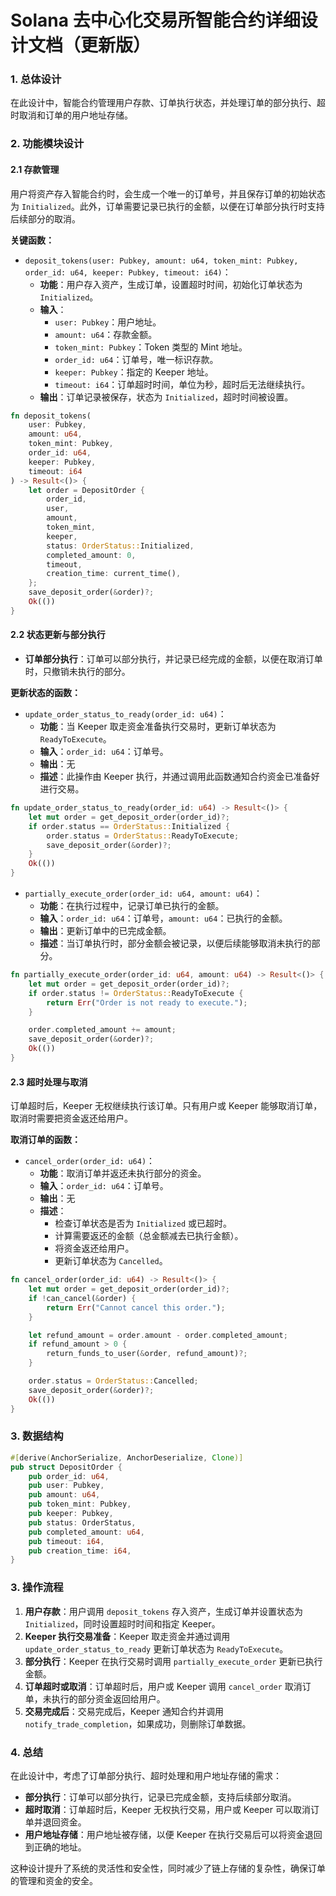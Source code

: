 # **Solana 去中心化交易所智能合约详细设计文档（更新版）**

### **1. 总体设计**

在此设计中，智能合约管理用户存款、订单执行状态，并处理订单的部分执行、超时取消和订单的用户地址存储。

### **2. 功能模块设计**

#### **2.1 存款管理**

用户将资产存入智能合约时，会生成一个唯一的订单号，并且保存订单的初始状态为 `Initialized`。此外，订单需要记录已执行的金额，以便在订单部分执行时支持后续部分的取消。

**关键函数：**

- `deposit_tokens(user: Pubkey, amount: u64, token_mint: Pubkey, order_id: u64, keeper: Pubkey, timeout: i64)`：
  - **功能**：用户存入资产，生成订单，设置超时时间，初始化订单状态为 `Initialized`。
  - **输入**：
    - `user: Pubkey`：用户地址。
    - `amount: u64`：存款金额。
    - `token_mint: Pubkey`：Token 类型的 Mint 地址。
    - `order_id: u64`：订单号，唯一标识存款。
    - `keeper: Pubkey`：指定的 Keeper 地址。
    - `timeout: i64`：订单超时时间，单位为秒，超时后无法继续执行。
  - **输出**：订单记录被保存，状态为 `Initialized`，超时时间被设置。

```rust
fn deposit_tokens(
    user: Pubkey,
    amount: u64,
    token_mint: Pubkey,
    order_id: u64,
    keeper: Pubkey,
    timeout: i64
) -> Result<()> {
    let order = DepositOrder {
        order_id,
        user,
        amount,
        token_mint,
        keeper,
        status: OrderStatus::Initialized,
        completed_amount: 0,
        timeout,
        creation_time: current_time(),
    };
    save_deposit_order(&order)?;
    Ok(())
}
```

#### **2.2 状态更新与部分执行**

- **订单部分执行**：订单可以部分执行，并记录已经完成的金额，以便在取消订单时，只撤销未执行的部分。

**更新状态的函数：**

- `update_order_status_to_ready(order_id: u64)`：
  - **功能**：当 Keeper 取走资金准备执行交易时，更新订单状态为 `ReadyToExecute`。
  - **输入**：`order_id: u64`：订单号。
  - **输出**：无
  - **描述**：此操作由 Keeper 执行，并通过调用此函数通知合约资金已准备好进行交易。

```rust
fn update_order_status_to_ready(order_id: u64) -> Result<()> {
    let mut order = get_deposit_order(order_id)?;
    if order.status == OrderStatus::Initialized {
        order.status = OrderStatus::ReadyToExecute;
        save_deposit_order(&order)?;
    }
    Ok(())
}
```

- `partially_execute_order(order_id: u64, amount: u64)`：
  - **功能**：在执行过程中，记录订单已执行的金额。
  - **输入**：`order_id: u64`：订单号，`amount: u64`：已执行的金额。
  - **输出**：更新订单中的已完成金额。
  - **描述**：当订单执行时，部分金额会被记录，以便后续能够取消未执行的部分。

```rust
fn partially_execute_order(order_id: u64, amount: u64) -> Result<()> {
    let mut order = get_deposit_order(order_id)?;
    if order.status != OrderStatus::ReadyToExecute {
        return Err("Order is not ready to execute.");
    }

    order.completed_amount += amount;
    save_deposit_order(&order)?;
    Ok(())
}
```

#### **2.3 超时处理与取消**

订单超时后，Keeper 无权继续执行该订单。只有用户或 Keeper 能够取消订单，取消时需要把资金返还给用户。

**取消订单的函数：**

- `cancel_order(order_id: u64)`：
  - **功能**：取消订单并返还未执行部分的资金。
  - **输入**：`order_id: u64`：订单号。
  - **输出**：无
  - **描述**：
    - 检查订单状态是否为 `Initialized` 或已超时。
    - 计算需要返还的金额（总金额减去已执行金额）。
    - 将资金返还给用户。
    - 更新订单状态为 `Cancelled`。

```rust
fn cancel_order(order_id: u64) -> Result<()> {
    let mut order = get_deposit_order(order_id)?;
    if !can_cancel(&order) {
        return Err("Cannot cancel this order.");
    }

    let refund_amount = order.amount - order.completed_amount;
    if refund_amount > 0 {
        return_funds_to_user(&order, refund_amount)?;
    }

    order.status = OrderStatus::Cancelled;
    save_deposit_order(&order)?;
    Ok(())
}
```

### **3. 数据结构**

```rust
#[derive(AnchorSerialize, AnchorDeserialize, Clone)]
pub struct DepositOrder {
    pub order_id: u64,
    pub user: Pubkey,
    pub amount: u64,
    pub token_mint: Pubkey,
    pub keeper: Pubkey,
    pub status: OrderStatus,
    pub completed_amount: u64,
    pub timeout: i64,
    pub creation_time: i64,
}
```

### **3. 操作流程**

1. **用户存款**：用户调用 `deposit_tokens` 存入资产，生成订单并设置状态为 `Initialized`，同时设置超时时间和指定 Keeper。
2. **Keeper 执行交易准备**：Keeper 取走资金并通过调用 `update_order_status_to_ready` 更新订单状态为 `ReadyToExecute`。
3. **部分执行**：Keeper 在执行交易时调用 `partially_execute_order` 更新已执行金额。
4. **订单超时或取消**：订单超时后，用户或 Keeper 调用 `cancel_order` 取消订单，未执行的部分资金返回给用户。
5. **交易完成后**：交易完成后，Keeper 通知合约并调用 `notify_trade_completion`，如果成功，则删除订单数据。

### **4. 总结**

在此设计中，考虑了订单部分执行、超时处理和用户地址存储的需求：

- **部分执行**：订单可以部分执行，记录已完成金额，支持后续部分取消。
- **超时取消**：订单超时后，Keeper 无权执行交易，用户或 Keeper 可以取消订单并退回资金。
- **用户地址存储**：用户地址被存储，以便 Keeper 在执行交易后可以将资金退回到正确的地址。

这种设计提升了系统的灵活性和安全性，同时减少了链上存储的复杂性，确保订单的管理和资金的安全。 